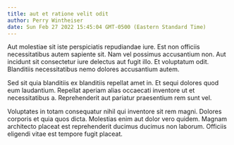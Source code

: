 ```yaml
---
title: aut et ratione velit odit
author: Perry Wintheiser
date: Sun Feb 27 2022 15:45:04 GMT-0500 (Eastern Standard Time)
---
```

Aut molestiae sit iste perspiciatis repudiandae iure. Est non officiis necessitatibus autem sapiente sit. Nam vel possimus accusantium non. Aut incidunt sit consectetur iure delectus aut fugit illo. Et voluptatum odit. Blanditiis necessitatibus nemo dolores accusantium autem.

 Sed sit quia blanditiis ex blanditiis repellat amet in. Et sequi dolores quod eum laudantium. Repellat aperiam alias occaecati inventore ut et necessitatibus a. Reprehenderit aut pariatur praesentium rem sunt vel.

 Voluptates in totam consequatur nihil qui inventore sit rem magni. Dolores corporis et quia quos dicta. Molestias enim aut dolor vero quidem. Magnam architecto placeat est reprehenderit ducimus ducimus non laborum. Officiis eligendi vitae est tempore fugit placeat.